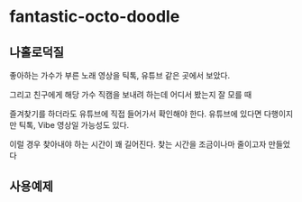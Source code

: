 # fantastic-octo-doodle

## 나홀로덕질

좋아하는 가수가 부른 노래 영상을 틱톡, 유튜브 같은 곳에서 보았다.  

그리고 친구에게 해당 가수 직캠을 보내려 하는데 어디서 봤는지 잘 모를 때

즐겨찾기를 하더라도 유튜브에 직접 들어가서 확인해야 한다. 유튜브에 있다면 다행이지만 틱톡, Vibe 영상일 가능성도 있다. 

이럴 경우 찾아내야 하는 시간이 꽤 길어진다. 찾는 시간을 조금이나마 줄이고자 만들었다 

## 사용예제

